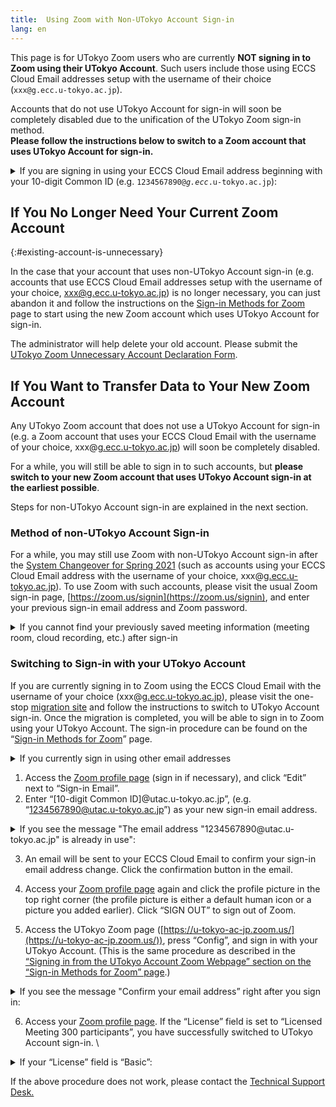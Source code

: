 ```yaml
---
title:  Using Zoom with Non-UTokyo Account Sign-in
lang: en
---
```

<!-- ↑”Signing in to Zoom”の記事内で、本記事を参照している箇所があります。本記事のタイトルを変更する場合は、そちらの記事にも変更を反映してください。-->

This page is for UTokyo Zoom users who are currently **NOT signing in to Zoom using their UTokyo Account**. 
Such users include those using ECCS Cloud Email addresses setup with the username of their choice (`xxx@g.ecc.u-tokyo.ac.jp`).

Accounts that do not use UTokyo Account for sign-in will soon be completely disabled due to the unification of the UTokyo Zoom sign-in method.   
**Please follow the instructions below to switch to a Zoom account that uses UTokyo Account for sign-in.**

<details>
    <summary>If you are signing in using your ECCS Cloud Email address beginning with your 10-digit Common ID (e.g. <code>1234567890@<em>g.ecc</em>.u-tokyo.ac.jp</code>):</summary>
    Your Zoom account sign-in email address, e.g. <code>1234567890@<em>g.ecc</em>.u-tokyo.ac.jp</code>, should have automatically changed to 1234567890@utac.u-tokyo.ac.jp in the System Changeover for Spring 2021. Sign-in with the changed email address should already be recognized as a UTokyo Account sign-in. Therefore, the below manual changes are not necessary. However, if you have manually created a new Zoom account using <code>1234567890@<em>g.ecc</em>.u-tokyo.ac.jp</code> as the sign-in email address after the System Changeover, the system will no longer let you sign in with it. Please follow the steps below to switch to an account that uses your UTokyo Account for sign-in.
</details>

## If You No Longer Need Your Current Zoom Account
{:#existing-account-is-unnecessary}

In the case that your account that uses non-UTokyo Account sign-in (e.g. accounts that use ECCS Cloud Email addresses setup with the username of your choice, xxx@g.ecc.u-tokyo.ac.jp) is no longer necessary, you can just abandon it and follow the instructions on the [Sign-in Methods for Zoom](https://utelecon.adm.u-tokyo.ac.jp/en/zoom/zoom_signin.html) page to start using the new Zoom account which uses UTokyo Account for sign-in.

The administrator will help delete your old account. Please submit the <span style="text-decoration:underline;">UTokyo Zoom Unnecessary Account Declaration Form</span>.

## If You Want to Transfer Data to Your New Zoom Account 

Any UTokyo Zoom account that does not use a UTokyo Account for sign-in (e.g. a Zoom account that uses your ECCS Cloud Email with the username of your choice, xxx@[g.ecc.u-tokyo.ac.jp](mailto:xxxx@g.ecc.u-tokyo.ac.jp)) will soon be completely disabled. 

For a while, you will still be able to sign in to such accounts, but **please switch to your new Zoom account that uses UTokyo Account sign-in at the earliest possible**.

Steps for non-UTokyo Account sign-in are explained in the next section.

### Method of non-UTokyo Account Sign-in

For a while, you may still use Zoom with non-UTokyo Account sign-in after the <span style="text-decoration:underline;">System Changeover for Spring 2021</span> (such as accounts using your ECCS Cloud Email address with the username of your choice,  xxx@[g.ecc.u-tokyo.ac.jp](mailto:xxxx@g.ecc.u-tokyo.ac.jp)). To use Zoom with such accounts, please visit the usual Zoom sign-in page, [https://zoom.us/signin](https://zoom.us/signin), and enter your previous sign-in email address and Zoom password.

<details><summary>If you cannot find your previously saved meeting information (meeting room, cloud recording, etc.) after sign-in </summary>

This occurs when you use the new sign-in method instead of the aforementioned method for UTokyo Accounts. When you use the new sign-in method, a new Zoom account for UTokyo Account sign-in is automatically created, and you are signed into this new account. You are not seeing your previously saved meeting information because the new account does not inherit the previous account data. To access your previous data, sign out of the new account, go to the usual Zoom sign-in page at [https://zoom.us/signin](https://zoom.us/signin), and sign in using the previous sign-in email address and Zoom password. </details>

### Switching to Sign-in with your UTokyo Account

If you are currently signing in to Zoom using the ECCS Cloud Email with the username of your choice (xxx@[g.ecc.u-tokyo.ac.jp](mailto:xxxx@g.ecc.u-tokyo.ac.jp)), please visit the one-stop <span style="text-decoration:underline;">migration site</span> and follow the instructions to switch to UTokyo Account sign-in. Once the migration is completed, you will be able to sign in to Zoom using your UTokyo Account. The sign-in procedure can be found on the “<span style="text-decoration:underline;">Sign-in Methods for Zoom</span>” page.   

<details><summary>If you currently sign in using other email addresses</summary>

If you currently sign in using (1) an ECCS Cloud Email address that begins with your 10-digit Common ID (e.g. “[1234567890@g.ecc.u-tokyo.ac.jp](mailto:1234567890@g.ecc.u-tokyo.ac.jp)”), or (2) an email address other than your ECCS Cloud Email address, please follow the instructions below to manually switch to sign-in using your UTokyo Account.</details>



1. Access the <span style="text-decoration:underline;">Zoom profile page</span> (sign in if necessary), and click “Edit” next to “Sign-in Email”. 
2. Enter “[10-digit Common ID]@utac.u-tokyo.ac.jp”, (e.g. “[1234567890@utac.u-tokyo.ac.jp](mailto:1234567890@utac.u-tokyo.ac.jp)”)  as your new sign-in email address. 
<details><summary>If you see the message "The email address "1234567890@utac.u-tokyo.ac.jp" is already in use":</summary>
 An account using "1234567890@utac.u-tokyo.ac.jp" already exists. This account needs to be deleted. Please fill out and submit the <span style="text-decoration:underline;">Zoom Account Delete Request Form</span>. After you receive an email confirming that deletion is completed, restart from step 1 to change your sign-in email address. </details>

3. An email will be sent to your ECCS Cloud Email to confirm your sign-in email address change. Click the confirmation button in the email. 

4. Access your <span style="text-decoration:underline;">Zoom profile page</span> again and click the profile picture in the top right corner (the profile picture is either a default human icon or a picture you added earlier). Click “SIGN OUT” to sign out of Zoom. 

5. Access the UTokyo Zoom page ([https://u-tokyo-ac-jp.zoom.us/](https://u-tokyo-ac-jp.zoom.us/)), press “Config”, and sign in with your UTokyo Account. (This is the same procedure as described in the <span style="text-decoration:underline;">“Signing in from the UTokyo Account Zoom Webpage” section on the “Sign-in Methods for Zoom” page</span>.) 

<details><summary>If you see the message "Confirm your email address” right after you sign in: </summary>
You need to perform email confirmation to switch to UTokyo Account sign-in. Click the “Confirm your email address” button, and wait for an email to be sent to your ECCS Cloud Email. Follow the instructions in the received email. </details>

6. Access your <span style="text-decoration:underline;">Zoom profile page</span>. If the “License” field is set to “Licensed     Meeting  300 participants”, you have successfully switched to UTokyo Account sign-in.  \\
<details><summary>If your “License” field is “Basic”:</summary>
It usually takes 5 minutes for licenses to be granted after switching accounts. Please refresh the screen after a while and check again.</details>

If the above procedure does not work, please contact the <span style="text-decoration:underline;">Technical Support Desk.</span>  
